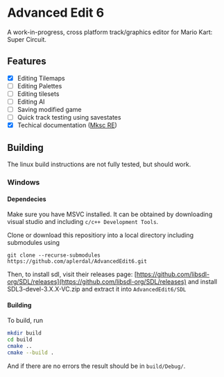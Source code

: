 # Advanced Edit 6
A work-in-progress, cross platform track/graphics editor for Mario Kart: Super Circuit.
## Features
- [x] Editing Tilemaps
- [ ] Editing Palettes
- [ ] Editing tilesets
- [ ] Editing AI
- [ ] Saving modified game
- [ ] Quick track testing using savestates
- [x] Techical documentation ([Mksc RE](https://github.com/aplerdal/MkscRE))
## Building
The linux build instructions are not fully tested, but should work.
### Windows
#### Dependecies
Make sure you have MSVC installed. It can be obtained by downloading visual studio and including `c/c++ Development Tools`.

Clone or download this repositiory into a local directory including submodules using 
```
git clone --recurse-submodules https://github.com/aplerdal/AdvancedEdit6.git
```

Then, to install sdl, visit their releases page: [https://github.com/libsdl-org/SDL/releases](https://github.com/libsdl-org/SDL/releases) and install SDL3-devel-3.X.X-VC.zip and extract it into `AdvancedEdit6/SDL`
#### Building
To build, run
```sh
mkdir build
cd build
cmake ..
cmake --build .
```
And if there are no errors the result should be in `build/Debug/`.
